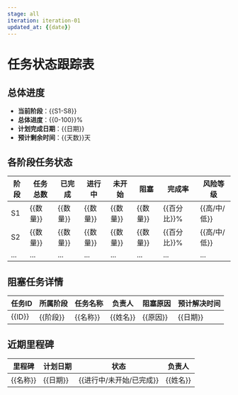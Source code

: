 ```yaml
---
stage: all
iteration: iteration-01
updated_at: {{date}}
---
```

# 任务状态跟踪表

## 总体进度
- **当前阶段**：{{S1-S8}}
- **总体进度**：{{0-100}}%
- **计划完成日期**：{{日期}}
- **预计剩余时间**：{{天数}}天

## 各阶段任务状态
| 阶段 | 任务总数 | 已完成 | 进行中 | 未开始 | 阻塞 | 完成率 | 风险等级 |
|------|----------|--------|--------|--------|------|--------|----------|
| S1 | {{数量}} | {{数量}} | {{数量}} | {{数量}} | {{数量}} | {{百分比}}% | {{高/中/低}} |
| S2 | {{数量}} | {{数量}} | {{数量}} | {{数量}} | {{数量}} | {{百分比}}% | {{高/中/低}} |
| ... | ... | ... | ... | ... | ... | ... | ... |

## 阻塞任务详情
| 任务ID | 所属阶段 | 任务名称 | 负责人 | 阻塞原因 | 预计解决时间 |
|--------|----------|----------|--------|----------|--------------|
| {{ID}} | {{阶段}} | {{名称}} | {{姓名}} | {{原因}} | {{日期}} |

## 近期里程碑
| 里程碑 | 计划日期 | 状态 | 负责人 |
|--------|----------|------|--------|
| {{名称}} | {{日期}} | {{进行中/未开始/已完成}} | {{姓名}} |